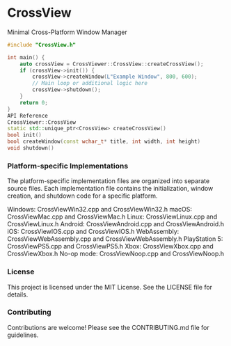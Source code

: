 # CrossView
Minimal Cross-Platform Window Manager

```cpp
#include "CrossView.h"

int main() {
    auto crossView = CrossViewer::CrossView::createCrossView();
    if (crossView->init()) {
        crossView->createWindow(L"Example Window", 800, 600);
        // Main loop or additional logic here
        crossView->shutdown();
    }
    return 0;
}
API Reference
CrossViewer::CrossView
static std::unique_ptr<CrossView> createCrossView()
bool init()
bool createWindow(const wchar_t* title, int width, int height)
void shutdown()
```

### Platform-specific Implementations
The platform-specific implementation files are organized into separate source files. Each implementation file contains the initialization, window creation, and shutdown code for a specific platform.

Windows: CrossViewWin32.cpp and CrossViewWin32.h
macOS: CrossViewMac.cpp and CrossViewMac.h
Linux: CrossViewLinux.cpp and CrossViewLinux.h
Android: CrossViewAndroid.cpp and CrossViewAndroid.h
iOS: CrossViewIOS.cpp and CrossViewIOS.h
WebAssembly: CrossViewWebAssembly.cpp and CrossViewWebAssembly.h
PlayStation 5: CrossViewPS5.cpp and CrossViewPS5.h
Xbox: CrossViewXbox.cpp and CrossViewXbox.h
No-op mode: CrossViewNoop.cpp and CrossViewNoop.h

### License
This project is licensed under the MIT License. See the LICENSE file for details.

### Contributing
Contributions are welcome! Please see the CONTRIBUTING.md file for guidelines.
